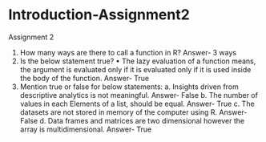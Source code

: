 # Introduction-Assignment2
Assignment 2
1. How many ways are there to call a function in R?
Answer- 3 ways
2. Is the below statement true?
• The lazy evaluation of a function means, the argument is evaluated only if it is evaluated
only if it is used inside the body of the function.
Answer- True
3. Mention true or false for below statements:
a. Insights driven from descriptive analytics is not meaningful.
Answer- False
b. The number of values in each Elements of a list, should be equal.
Answer- True
c. The datasets are not stored in memory of the computer using R.
Answer- False
d. Data frames and matrices are two dimensional however the array is multidimensional.
Answer- True
